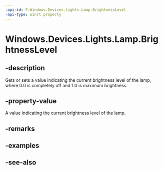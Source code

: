 ----api-id: P:Windows.Devices.Lights.Lamp.BrightnessLevel
-api-type: winrt property
---<!-- Property syntaxpublic float BrightnessLevel { get;  set; }--># Windows.Devices.Lights.Lamp.BrightnessLevel## -descriptionGets or sets a value indicating the current brightness level of the lamp, where 0.0 is completely off and 1.0 is maximum brightness.## -property-valueA value indicating the current brightness level of the lamp.## -remarks## -examples## -see-also
